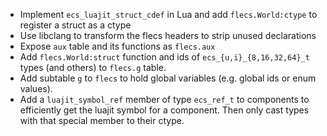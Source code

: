 - Implement `ecs_luajit_struct_cdef` in Lua and add `flecs.World:ctype` to
  register a struct as a ctype
- Use libclang to transform the flecs headers to strip unused declarations
- Expose `aux` table and its functions as `flecs.aux`
- Add `flecs.World:struct` function and ids of `ecs_{u,i}_{8,16,32,64}_t` types
  (and others) to `flecs.g` table.
- Add subtable `g` to `flecs` to hold global variables (e.g. global ids or enum
  values).
- Add a `luajit_symbol_ref` member of type `ecs_ref_t` to components to
  efficiently get the luajit symbol for a component. Then only cast types with
  that special member to their ctype.
